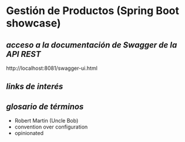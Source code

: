 # Gestión de Productos (Spring Boot showcase)

## _acceso a la documentación de Swagger de la API REST_

http://localhost:8081/swagger-ui.html

## _links de interés_



## _glosario de términos_

- Robert Martin (Uncle Bob)
- convention over configuration
- opinionated


